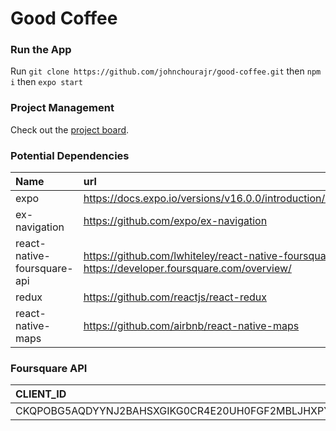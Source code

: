 # Good Coffee

### Run the App
Run `git clone https://github.com/johnchourajr/good-coffee.git` then `npm i` then `expo start`

### Project Management
Check out the [project board](https://github.com/johnchourajr/good-coffee/projects/1).

### Potential Dependencies

| Name | url  | Tested | Used |
| :--- | :--- | :---   | :--- |
| expo | https://docs.expo.io/versions/v16.0.0/introduction/index.html | ✓ | ✓ |
| ex-navigation | https://github.com/expo/ex-navigation | ✓ | ✓ |
| react-native-foursquare-api | https://github.com/lwhiteley/react-native-foursquare-api https://developer.foursquare.com/overview/ | ✗ | ✗ |
| redux | https://github.com/reactjs/react-redux | ✗ | ✗ |
| react-native-maps | https://github.com/airbnb/react-native-maps | ✗ | ✗ |

### Foursquare API

| CLIENT_ID | CLIENT_SECRET |
| :-------- | :------------ |
| CKQPOBG5AQDYYNJ2BAHSXGIKG0CR4E20UH0FGF2MBLJHXPYV | TLCZ43Z0ZF1WG4LTU5A2SILYA0CCIO3KD5WAKMKIFS1T3X5P |
